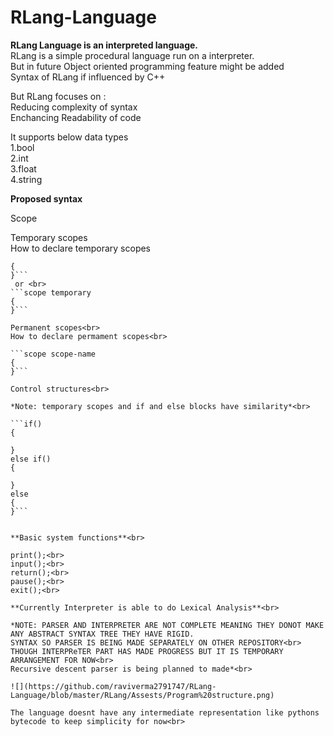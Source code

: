 # RLang-Language
**RLang Language is an interpreted language.**<br>
RLang is a simple procedural language run on a interpreter.<br>
But in future Object oriented programming feature might be added<br>
Syntax of RLang if influenced by C++<br>

But RLang focuses on :<br>
Reducing complexity of syntax <br>
Enchancing Readability of code<br>

It supports below data types <br>
1.bool<br>
2.int<br>
3.float<br>
4.string <br>

**Proposed syntax** <br>

Scope<br>

Temporary scopes<br>
How to declare temporary scopes<br>

```scope
{
}```
 or <br>
```scope temporary
{
}```

Permanent scopes<br>
How to declare permament scopes<br>

```scope scope-name 
{
}```

Control structures<br>

*Note: temporary scopes and if and else blocks have similarity*<br>

```if()
{
 
}
else if()
{

}
else
{
}```


**Basic system functions**<br>

print();<br>
input();<br>
return();<br>
pause();<br>
exit();<br>

**Currently Interpreter is able to do Lexical Analysis**<br>

*NOTE: PARSER AND INTERPRETER ARE NOT COMPLETE MEANING THEY DONOT MAKE ANY ABSTRACT SYNTAX TREE THEY HAVE RIGID.
SYNTAX SO PARSER IS BEING MADE SEPARATELY ON OTHER REPOSITORY<br>
THOUGH INTERPReTER PART HAS MADE PROGRESS BUT IT IS TEMPORARY ARRANGEMENT FOR NOW<br>
Recursive descent parser is being planned to made*<br>

![](https://github.com/raviverma2791747/RLang-Language/blob/master/RLang/Assests/Program%20structure.png)

The language doesnt have any intermediate representation like pythons bytecode to keep simplicity for now<br>
